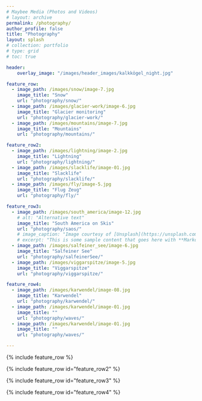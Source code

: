 ```yaml
---
# Maybee Media (Photos and Videos)
# layout: archive
permalink: /photography/
author_profile: false
title: "Photography"
layout: splash
# collection: portfolio
# type: grid
# toc: true

header: 
    overlay_image: "/images/header_images/kalkkögel_night.jpg"

feature_row:
  - image_path: /images/snow/image-7.jpg
    image_title: "Snow"
    url: "photography/snow/"
  - image_path: /images/glacier-work/image-6.jpg
    image_title: "Glacier monitoring"
    url: "photography/glacier-work/"
  - image_path: /images/mountains/image-7.jpg
    image_title: "Mountains"
    url: "photography/mountains/"

feature_row2:
  - image_path: /images/lightning/image-2.jpg
    image_title: "Lightning"
    url: "photography/lightning/"
  - image_path: /images/slacklife/image-01.jpg
    image_title: "Slacklife"
    url: "photography/slacklife/"
  - image_path: /images/fly/image-5.jpg
    image_title: "Flug Zeug"
    url: "photography/fly/"

feature_row3:
  - image_path: /images/south_america/image-12.jpg
    # alt: "Alternative text"
    image_title: "South America on Skis"
    url: "photography/saos/"
    # image_caption: "Image courtesy of [Unsplash](https://unsplash.com/)"
    # excerpt: "This is some sample content that goes here with **Markdown** formatting."
  - image_path: /images/salfeiner_see/image-6.jpg
    image_title: "Salfeiner See"
    url: "photography/salfeinerSee/"
  - image_path: /images/viggarspitze/image-5.jpg
    image_title: "Viggarspitze"
    url: "photography/viggarspitze/"

feature_row4:
  - image_path: /images/karwendel/image-08.jpg
    image_title: "Karwendel"
    url: "photography/karwendel/"
  - image_path: /images/karwendel/image-01.jpg
    image_title: ""
    url: "photography/waves/"
  - image_path: /images/karwendel/image-01.jpg
    image_title: ""
    url: "photography/waves/"

---
```


{% include feature_row %}

{% include feature_row id="feature_row2" %}

{% include feature_row id="feature_row3" %}

{% include feature_row id="feature_row4" %}

<!-- 

[![Salfeiner See](/images/salfeinerSeeSunset.jpg)](./salfeinerSee/ "Redirect to homepage")
<a href="./salfeinerSee/">Salfeiner See</a>

  feature_row3:
  - image_path: /images/nordkette/image-10.jpg
    image_title: "Nordkette"
    url: "photography/nordkette/"
  - image_path: /images/mountains/image-2.jpg
    image_title: "Mountains"
    url: "photography/mountains/"
  - image_path: /images/glacier-work/image-2.jpg
    image_title: "Glacier Work"
    url: "photography/glacier-work/"
-->
